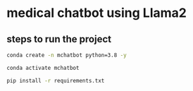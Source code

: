 # medical chatbot using Llama2


## steps to run the project 

```bash
conda create -n mchatbot python=3.8 -y
```

```bash
conda activate mchatbot
```


```bash
pip install -r requirements.txt 
```